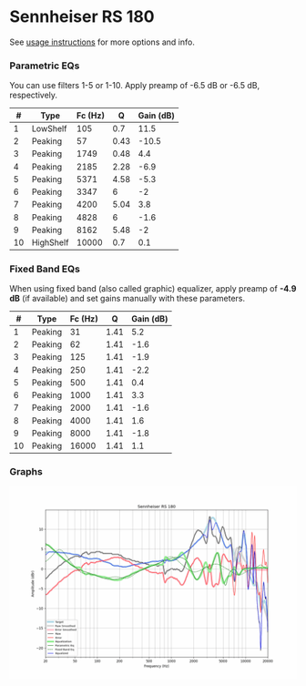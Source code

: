# Sennheiser RS 180
See [usage instructions](https://github.com/jaakkopasanen/AutoEq#usage) for more options and info.

### Parametric EQs
You can use filters 1-5 or 1-10. Apply preamp of -6.5 dB or -6.5 dB, respectively.

|   # | Type      |   Fc (Hz) |    Q |   Gain (dB) |
|-----|-----------|-----------|------|-------------|
|   1 | LowShelf  |       105 | 0.7  |        11.5 |
|   2 | Peaking   |        57 | 0.43 |       -10.5 |
|   3 | Peaking   |      1749 | 0.48 |         4.4 |
|   4 | Peaking   |      2185 | 2.28 |        -6.9 |
|   5 | Peaking   |      5371 | 4.58 |        -5.3 |
|   6 | Peaking   |      3347 | 6    |        -2   |
|   7 | Peaking   |      4200 | 5.04 |         3.8 |
|   8 | Peaking   |      4828 | 6    |        -1.6 |
|   9 | Peaking   |      8162 | 5.48 |        -2   |
|  10 | HighShelf |     10000 | 0.7  |         0.1 |

### Fixed Band EQs
When using fixed band (also called graphic) equalizer, apply preamp of **-4.9 dB** (if available) and set gains manually with these parameters.

|   # | Type    |   Fc (Hz) |    Q |   Gain (dB) |
|-----|---------|-----------|------|-------------|
|   1 | Peaking |        31 | 1.41 |         5.2 |
|   2 | Peaking |        62 | 1.41 |        -1.6 |
|   3 | Peaking |       125 | 1.41 |        -1.9 |
|   4 | Peaking |       250 | 1.41 |        -2.2 |
|   5 | Peaking |       500 | 1.41 |         0.4 |
|   6 | Peaking |      1000 | 1.41 |         3.3 |
|   7 | Peaking |      2000 | 1.41 |        -1.6 |
|   8 | Peaking |      4000 | 1.41 |         1.6 |
|   9 | Peaking |      8000 | 1.41 |        -1.8 |
|  10 | Peaking |     16000 | 1.41 |         1.1 |

### Graphs
![](./Sennheiser%20RS%20180.png)
